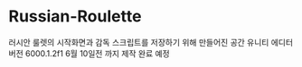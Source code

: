 # Russian-Roulette
러시안 룰렛의 시작화면과 감독 스크립트를 저장하기 위해 만들어진 공간 
유니티 에디터 버전 6000.1.2f1
6월 10일전 까지 제작 완료 예정
